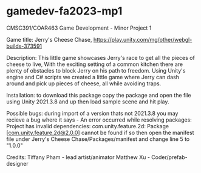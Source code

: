 # gamedev-fa2023-mp1
CMSC391/COAR463 Game Development - Minor Project 1

Game title: Jerry's Cheese Chase,
https://play.unity.com/mg/other/webgl-builds-373591

Description: This little game showcases Jerry's race to get all the pieces of cheese to live, With the exciting setting of a common kitchen there are plenty of obstacles to block Jerry on his path to freedom. Using Unity's engine and C# scripts we created a little game where Jerry can dash around and pick up pieces of cheese, all while avoiding traps. 

Installation: to download this package copy the package and open the file using Unity 2021.3.8 and up
then load sample scene and hit play.

Possible bugs: during import of a version thats not 2021.3.8 you may recieve a bug where it says -
An error occurred while resolving packages:
  Project has invalid dependencies:
    com.unity.feature.2d: Package [com.unity.feature.2d@2.0.0] cannot be found
if so then open the manifest file under Jerry's Cheese Chase/Packages/manifest and change line 5 to "1.0.0"

Credits:
Tiffany Pham - lead artist/animator
Matthew Xu - Coder/prefab-designer
